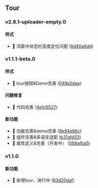 ## Tour

### v2.8.1-uploader-empty.0

#### 样式
* 🎨 鸿蒙中状态栏高度定位问题 ([8d40a6dd](https://atta-gitlab.xtrfr.cn/atta-team/fe/fe-arch/components/xtd-rn/commit/8d40a6ddfe61d6ffbaf74641453315eae73bd533))

### v1.1.1-beta.0

#### 样式
* 🎨 tour按钮&Demo完善 ([049a5dae](https://atta-gitlab.xtrfr.cn/atta-team/fe/fe-arch/components/xtd-rn/commit/049a5dae1cd1c09346c8bc0a73a13512ff754d40))

#### 问题修复
* 🐛 代码完善 ([4e1c6527](https://atta-gitlab.xtrfr.cn/atta-team/fe/fe-arch/components/xtd-rn/commit/4e1c6527c0a2d5d187e1465fd6859230468c5260))

#### 新功能
* 🚀 功能完善&demo完善 ([9e94e86c](https://atta-gitlab.xtrfr.cn/atta-team/fe/fe-arch/components/xtd-rn/commit/9e94e86c97360a691cd5392fa2904869a626a4a8))
* 🚀 组件完善&多语言适配 ([b31afd33](https://atta-gitlab.xtrfr.cn/atta-team/fe/fe-arch/components/xtd-rn/commit/b31afd338c5abae46d7be8ba3ec503409bfc7081))
* 🚀 属性定义&完善（开发中） ([058afba5](https://atta-gitlab.xtrfr.cn/atta-team/fe/fe-arch/components/xtd-rn/commit/058afba5ccd9dc87c9ce04c1d5182a1d57ce62ad))

### v1.1.0

#### 新功能
* 🚀 新增tour，进行中 ([63d20daf](https://atta-gitlab.xtrfr.cn/atta-team/fe/fe-arch/components/xtd-rn/commit/63d20daf92bcda5c24bf27dfe285ab25814c9c8d))

